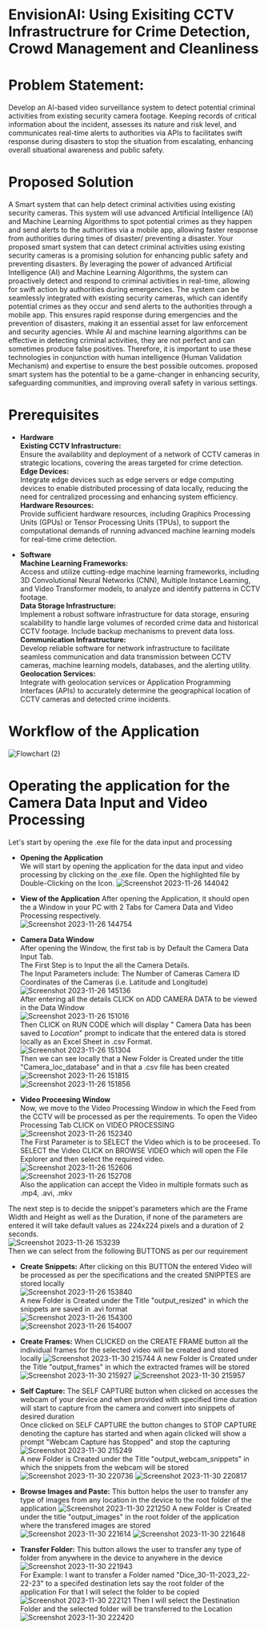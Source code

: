 # EnvisionAI: Using Exisiting CCTV Infrastructrure for Crime Detection, Crowd Management and Cleanliness

# Problem Statement:  
Develop an AI-based video surveillance system to detect potential criminal activities from existing security camera footage. Keeping records of critical information about the incident, assesses its nature and risk level, and communicates real-time alerts to authorities via APIs to facilitates swift response during disasters to stop the situation from escalating, enhancing overall situational awareness and public safety.

# Proposed Solution  
A Smart system that can help detect criminal activities using existing security cameras. This system will use advanced Artificial Intelligence (AI) and Machine Learning Algorithms to spot potential crimes as they happen and send alerts to the authorities via a mobile app, allowing faster response from authorities during times of disaster/ preventing a disaster.
Your proposed smart system that can detect criminal activities using existing security cameras is a promising solution for enhancing public safety and preventing disasters. By leveraging the power of advanced Artificial Intelligence (AI) and Machine Learning Algorithms, the system can proactively detect and respond to criminal activities in real-time, allowing for swift action by authorities during emergencies.
The system can be seamlessly integrated with existing security cameras, which can identify potential crimes as they occur and send alerts to the authorities through a mobile app. This ensures rapid response during emergencies and the prevention of disasters, making it an essential asset for law enforcement and security agencies.
While AI and machine learning algorithms can be effective in detecting criminal activities, they are not perfect and can sometimes produce false positives. Therefore, it is important to use these technologies in conjunction with human intelligence (Human Validation Mechanism) and expertise to ensure the best possible outcomes. proposed smart system has the potential to be a game-changer in enhancing security, safeguarding communities, and improving overall safety in various settings.

# Prerequisites
* **Hardware**   
__Existing CCTV Infrastructure:__  
Ensure the availability and deployment of a network of CCTV cameras in strategic locations, covering the areas targeted for crime detection.     
__Edge Devices:__  
Integrate edge devices such as edge servers or edge computing devices to enable distributed processing of data locally, reducing the need for centralized processing and enhancing system efficiency.  
__Hardware Resources:__  
Provide sufficient hardware resources, including Graphics Processing Units (GPUs) or Tensor Processing Units (TPUs), to support the computational demands of running advanced machine learning models for real-time crime detection.  

* **Software**  
__Machine Learning Frameworks:__  
Access and utilize cutting-edge machine learning frameworks, including 3D Convolutional Neural Networks (CNN), Multiple Instance Learning, and Video Transformer models, to analyze and identify patterns in CCTV footage.  
__Data Storage Infrastructure:__  
Implement a robust software infrastructure for data storage, ensuring scalability to handle large volumes of recorded crime data and historical CCTV footage. Include backup mechanisms to prevent data loss.  
__Communication Infrastructure:__  
Develop reliable software for network infrastructure to facilitate seamless communication and data transmission between CCTV cameras, machine learning models, databases, and the alerting utility.  
__Geolocation Services:__  
Integrate with geolocation services or Application Programming Interfaces (APIs) to accurately determine the geographical location of CCTV cameras and detected crime incidents.  

# Workflow of the Application
![Flowchart (2)](https://github.com/Atharva0177/Test-Git/assets/118592869/30663d9a-c41f-4d81-8897-4ad3603c2ad5)  





# Operating the application for the Camera Data Input and Video Processing
Let's start by opening the .exe file for the data input and processing

* **Opening the Application**  
We will start by opening the application for the data input and video processing by clicking on the .exe file.
Open the highlighted file by Double-Clicking on the Icon. 
![Screenshot 2023-11-26 144042](https://github.com/Atharva0177/Test-Git/assets/118592869/1231cfa9-2d4f-4fe4-8bbb-f4b4e15abb0a)  


* **View of the Application**
After opening the Application, it should open the a Window in your PC with 2 Tabs for Camera Data and Video Processing respectively.    
![Screenshot 2023-11-26 144754](https://github.com/Atharva0177/Test-Git/assets/118592869/ce3e4f3e-f4a7-416b-929e-88bcc0822c6d)    

* **Camera Data Window**  
After opening the Window, the first tab is by Default the Camera Data Input Tab.  
The First Step is to Input the all the Camera Details.  
The Input Parameters include:
The Number of Cameras
Camera ID
Coordinates of the Cameras (i.e. Latitude and Longitude)  
![Screenshot 2023-11-26 145136](https://github.com/Atharva0177/Test-Git/assets/118592869/235e5211-398b-4cd4-861d-d45e54ff4387)  
After entering all the details CLICK on ADD CAMERA DATA to be viewed in the Data Window  
![Screenshot 2023-11-26 151016](https://github.com/Atharva0177/Test-Git/assets/118592869/91d0c585-156f-4106-b0dc-b5c45350829f)  
Then CLICK on RUN CODE which will display " Camera Data has been saved to _Location_" prompt to indicate that the entered data is stored locally as an Excel Sheet in .csv Format.  
![Screenshot 2023-11-26 151304](https://github.com/Atharva0177/Test-Git/assets/118592869/605e1027-e35d-425b-a22c-92a0f30431eb)  
Then we can see locally that a New Folder is Created under the title "Camera_loc_database" and in that a .csv file has been created  
![Screenshot 2023-11-26 151815](https://github.com/Atharva0177/Test-Git/assets/118592869/abe62377-bd00-4699-85b7-093e145a1d81)  
![Screenshot 2023-11-26 151856](https://github.com/Atharva0177/Test-Git/assets/118592869/63dca788-7eba-489e-a9be-74bffed65840)  

* **Video Proceesing Window**  
Now, we move to the Video Processing Window in which the Feed from the CCTV will be processed as per the requirements.
To open the Video Processing Tab CLICK on VIDEO PROCESSING  
![Screenshot 2023-11-26 152340](https://github.com/Atharva0177/Test-Git/assets/118592869/9e8672d7-3dd9-45e7-96d2-25fc41ec0fb5)  
The First Parameter is to SELECT the Video which is to be proceesed.
To SELECT the Video CLICK on BROWSE VIDEO which will open the File Explorer and then select the required video.  
![Screenshot 2023-11-26 152606](https://github.com/Atharva0177/Test-Git/assets/118592869/5977258f-6625-481a-b5c1-0ed891113308)  
![Screenshot 2023-11-26 152708](https://github.com/Atharva0177/Test-Git/assets/118592869/1944b831-ee8c-472c-a16f-ba7f7755728c)  
Also the application can accept the Video in multiple formats such as .mp4, .avi, .mkv
  
The next step is to decide the snippet's parameters which are the Frame Width and Height as well as the Duration, if none of the parameters are entered it will take default values as 
224x224 pixels and a duration of 2 seconds.  
![Screenshot 2023-11-26 153239](https://github.com/Atharva0177/Test-Git/assets/118592869/b724a20b-bbe4-4ea0-94e2-1b5aa23b7ace)    
Then we can select from the following BUTTONS as per our requirement  
- **Create Snippets:** After clicking on this BUTTON the entered Video will be processed as per the specifications and the created SNIPPTES are stored locally  
  ![Screenshot 2023-11-26 153840](https://github.com/Atharva0177/Test-Git/assets/118592869/b6813a8b-d2fd-4c84-8d8e-a584ae55b3fb)  
A new Folder is Created under the Title "output_resized" in which the snippets are saved in .avi format  
![Screenshot 2023-11-26 154300](https://github.com/Atharva0177/Test-Git/assets/118592869/5d628730-29ef-417d-9943-027bb54766c9)  
![Screenshot 2023-11-26 154007](https://github.com/Atharva0177/Test-Git/assets/118592869/8aa3386e-2e81-4c2b-9afa-a23f213b5a3c)
- **Create Frames:** When CLICKED on the CREATE FRAME button all the individual frames for the selected video will be created and stored locally
![Screenshot 2023-11-30 215744](https://github.com/Atharva0177/Test-Git/assets/118592869/0343a87d-6cb7-4f1c-a06b-68ae18b3c865)
A new Folder is Created under the Title "output_frames" in which the extracted frames will be stored
![Screenshot 2023-11-30 215927](https://github.com/Atharva0177/Test-Git/assets/118592869/714d206a-c445-41ac-97d1-5d4998c520cb)
![Screenshot 2023-11-30 215957](https://github.com/Atharva0177/Test-Git/assets/118592869/6c5f03bd-0a16-43eb-bcc5-b676e08100f1)

- **Self Capture:** The SELF CAPTURE button when clicked on accesses the webcam of your device and when provided with specified time duration will start to capture from the camera and convert into snippets of desired duration  
Once clicked on SELF CAPTURE the button changes to STOP CAPTURE denoting the capture has started and when again clicked will show a prompt "Webcam Capture has Stopped" and stop the capturing   
![Screenshot 2023-11-30 215249](https://github.com/Atharva0177/Test-Git/assets/118592869/19ca7a6f-3e72-4d64-b235-cc9bac6cb3a1)  
A new Folder is Created under the Title "output_webcam_snippets" in which the snippets from the webcam will be stored  
![Screenshot 2023-11-30 220736](https://github.com/Atharva0177/Test-Git/assets/118592869/b372c268-ade6-494e-9bad-2311743856ea)
![Screenshot 2023-11-30 220817](https://github.com/Atharva0177/Test-Git/assets/118592869/888f9c18-c466-4e63-9f50-d041c2865de9)  

- **Browse Images and Paste:** This button helps the user to transfer any type of images from any location in the device to the root folder of the application
![Screenshot 2023-11-30 221250](https://github.com/Atharva0177/Test-Git/assets/118592869/a2af22d0-55a2-41c6-bf81-42ef43061bfb)
A new Folder is Created under the title "output_images" in the root folder of the application where the transfered images are stored
![Screenshot 2023-11-30 221614](https://github.com/Atharva0177/Test-Git/assets/118592869/28bc5afb-d5f9-4455-8340-7724bf03ab3c)
![Screenshot 2023-11-30 221648](https://github.com/Atharva0177/Test-Git/assets/118592869/3aee919f-4b5d-49e9-b14f-9c97b8389322)

- **Transfer Folder:** This button allows the user to transfer any type of folder from anywhere in the device to anywhere in the device
![Screenshot 2023-11-30 221943](https://github.com/Atharva0177/Test-Git/assets/118592869/9a0124c2-20dc-4096-8b3e-b51bdce12881)  
For Example: I want to transfer a Folder named "Dice_30-11-2023_22-22-23" to a specifed destination lets say the root folder of the application
For that I will select the folder to be copied
![Screenshot 2023-11-30 222121](https://github.com/Atharva0177/Test-Git/assets/118592869/61d93668-007f-4dd4-b63f-a2eca1533dbc)
Then I will select the Destination Folder and the selected folder will be transferred to the Location
![Screenshot 2023-11-30 222420](https://github.com/Atharva0177/Test-Git/assets/118592869/bc95b69f-ed90-4783-82c6-29abcb4e874c)



 







  













